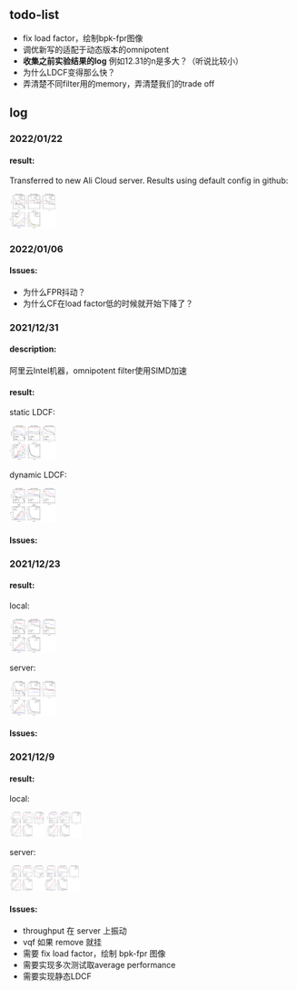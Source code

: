 ## todo-list

- fix load factor，绘制bpk-fpr图像
- 调优新写的适配于动态版本的omnipotent
- **收集之前实验结果的log**  例如12.31的n是多大？（听说比较小）
- 为什么LDCF变得那么快？
- 弄清楚不同filter用的memory，弄清楚我们的trade off

## log

### 2022/01/22

#### result:

Transferred to new Ali Cloud server. Results using default config in github:

<img src="2022-01-22-server-ali2-size_25_with_remove.png" alt="2022-01-22-server-ali2-size_25_with_remove" style="zoom:8%;" /> 

### 2022/01/06

#### Issues:

- 为什么FPR抖动？
- 为什么CF在load factor低的时候就开始下降了？

### 2021/12/31

#### description:

阿里云Intel机器，omnipotent filter使用SIMD加速

#### result:

static LDCF:

<img src="2021-12-30-intel.png" alt="2021-12-30-intel" style="zoom:8%;" /> 

dynamic LDCF:

<img src="2021-12-29-intel.png" alt="2021-12-29-intel" style="zoom:8%;" /> 

#### Issues:









### 2021/12/23

#### result:

local:

<img src="2021-12-23-local.png" alt="2021-12-23-local" style="zoom:8%;" /> 

server:

<img src="2021-12-23-server.png" alt="2021-12-23-server" style="zoom:8%;" /> 

#### Issues:









### 2021/12/9

#### result:

local:

<img src="2021-12-9-local-size_25_with_remove.png" alt="2021-12-9-local-size_25_with_remove" style="zoom:6%;" /> <img src="2021-12-9-local-size_25_without_remove.png" alt="2021-12-9-local-size_25_without_remove" style="zoom: 6%;" />

server:

<img src="2021-12-9-server-size_25_with_remove.png" alt="2021-12-9-server-size_25_with_remove" style="zoom:6%;" /><img src="2021-12-9-server-size_25_without_remove.png" alt="2021-12-9-server-size_25_without_remove" style="zoom:6%;" />

#### Issues:

- throughput 在 server 上振动
- vqf 如果 remove 就挂
- 需要 fix load factor，绘制 bpk-fpr 图像
- 需要实现多次测试取average performance
- 需要实现静态LDCF
